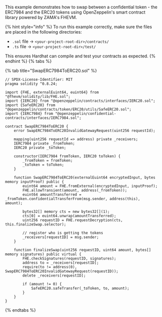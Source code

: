 This example demonstrates how to swap between a confidential token - the ERC7984 and the ERC20 tokens using OpenZeppelin's smart contract library powered by ZAMA's FHEVM.


{% hint style="info" %}
To run this example correctly, make sure the files are placed in the following directories:

- `.sol` file → `<your-project-root-dir>/contracts/`
- `.ts` file → `<your-project-root-dir>/test/`

This ensures Hardhat can compile and test your contracts as expected.
{% endhint %}
{% tabs %}

{% tab title="SwapERC7984ToERC20.sol" %}

```solidity
// SPDX-License-Identifier: MIT
pragma solidity ^0.8.24;

import {FHE, externalEuint64, euint64} from "@fhevm/solidity/lib/FHE.sol";
import {IERC20} from "@openzeppelin/contracts/interfaces/IERC20.sol";
import {SafeERC20} from "@openzeppelin/contracts/token/ERC20/utils/SafeERC20.sol";
import {IERC7984} from "@openzeppelin/confidential-contracts/interfaces/IERC7984.sol";

contract SwapERC7984ToERC20 {
    error SwapERC7984ToERC20InvalidGatewayRequest(uint256 requestId);

    mapping(uint256 requestId => address) private _receivers;
    IERC7984 private _fromToken;
    IERC20 private _toToken;

    constructor(IERC7984 fromToken, IERC20 toToken) {
        _fromToken = fromToken;
        _toToken = toToken;
    }

    function SwapERC7984ToERC20(externalEuint64 encryptedInput, bytes memory inputProof) public {
        euint64 amount = FHE.fromExternal(encryptedInput, inputProof);
        FHE.allowTransient(amount, address(_fromToken));
        euint64 amountTransferred = _fromToken.confidentialTransferFrom(msg.sender, address(this), amount);

        bytes32[] memory cts = new bytes32[](1);
        cts[0] = euint64.unwrap(amountTransferred);
        uint256 requestID = FHE.requestDecryption(cts, this.finalizeSwap.selector);

        // register who is getting the tokens
        _receivers[requestID] = msg.sender;
    }

    function finalizeSwap(uint256 requestID, uint64 amount, bytes[] memory signatures) public virtual {
        FHE.checkSignatures(requestID, signatures);
        address to = _receivers[requestID];
        require(to != address(0), SwapERC7984ToERC20InvalidGatewayRequest(requestID));
        delete _receivers[requestID];

        if (amount != 0) {
            SafeERC20.safeTransfer(_toToken, to, amount);
        }
    }
}
```

{% endtabs %}
